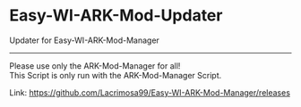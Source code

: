 # Easy-WI-ARK-Mod-Updater
Updater for Easy-WI-ARK-Mod-Manager

---

Please use only the ARK-Mod-Manager for all!<br>
This Script is only run with the ARK-Mod-Manager Script.

Link: https://github.com/Lacrimosa99/Easy-WI-ARK-Mod-Manager/releases
